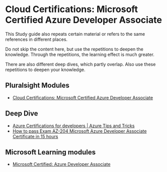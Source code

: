 # Cloud Certifications: Microsoft Certified Azure Developer Associate
This Study guide also repeats certain material or refers to the same references in different places. 

Do not skip the content here, but use the repetitions to deepen the knowledge. Through the repetitions, the learning effect is much greater.

There are also different deep dives, which partly overlap. Also use these repetitions to deepen your knowledge.



## Pluralsight Modules
- [Cloud Certifications: Microsoft Certified Azure Developer Associate](https://app.pluralsight.com/guides/cloud-certifications:-microsoft-certified-azure-developer-associate-(az-204))



## Deep Dive
- [Azure Certifications for developers | Azure Tips and Tricks](https://www.youtube.com/watch?v=aTBFvrLKu3U)
- [How to pass Exam AZ-204 Microsoft Azure Developer Associate Certificate in 15 hours](https://www.youtube.com/watch?v=9evs8g9pano)



## Microsoft Learning modules
- [Microsoft Certified: Azure Developer Associate](https://docs.microsoft.com/en-us/learn/certifications/azure-developer/)



